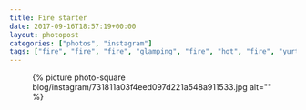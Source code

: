 ```yaml
---
title: Fire starter
date: 2017-09-16T18:57:19+00:00
layout: photopost
categories: ["photos", "instagram"]
tags: ["fire", "fire", "fire", "glamping", "fire", "hot", "fire", "yurt", "sparks", "catskills", "palenville", "newyorkstate", "upstate", "fall", "autumn"]
---
```


<figure class="photo photo--square">
  {% picture photo-square blog/instagram/731811a03f4eed097d221a548a911533.jpg alt="" %}
</figure>


